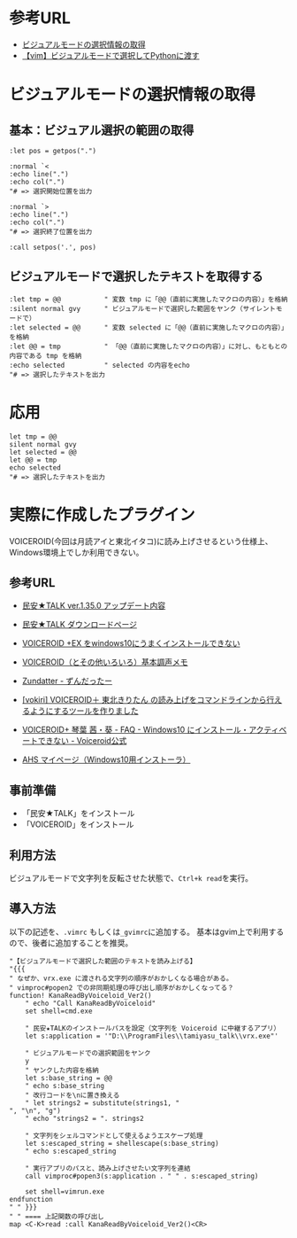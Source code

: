 # 参考URL
- [ビジュアルモードの選択情報の取得 ]( https://nanasi.jp/articles/code/screen/visual.html )
- [【vim】ビジュアルモードで選択してPythonに渡す ]( https://tanakatarou.tech/598/ )



# ビジュアルモードの選択情報の取得

## 基本：ビジュアル選択の範囲の取得
```
:let pos = getpos(".")

:normal `<
:echo line(".")
:echo col(".")
"# => 選択開始位置を出力

:normal `>
:echo line(".")
:echo col(".")
"# => 選択終了位置を出力

:call setpos('.', pos)
```


## ビジュアルモードで選択したテキストを取得する
```
:let tmp = @@           " 変数 tmp に「@@（直前に実施したマクロの内容）」を格納
:silent normal gvy      " ビジュアルモードで選択した範囲をヤンク（サイレントモードで）
:let selected = @@      " 変数 selected に「@@（直前に実施したマクロの内容）」を格納
:let @@ = tmp           " 「@@（直前に実施したマクロの内容）」に対し、もともとの内容である tmp を格納
:echo selected          " selected の内容をecho
"# => 選択したテキストを出力
```

# 応用
```
let tmp = @@
silent normal gvy
let selected = @@
let @@ = tmp
echo selected
"# => 選択したテキストを出力

```


# 実際に作成したプラグイン
VOICEROID(今回は月読アイと東北イタコ)に読み上げさせるという仕様上、Windows環境上でしか利用できない。

## 参考URL
- [民安★TALK ver.1.35.0 アップデート内容]( https://publish-tool.blogspot.com/ )
- [民安★TALK ダウンロードページ]( https://publish-tool.blogspot.com/2012/09/voiceroid-live-gear2ch-niconama-comment.html )
- [VOICEROID +EX をwindows10にうまくインストールできない]( https://ikorin2.hatenablog.jp/entry/2018/04/15/033938 )
- [VOICEROID（とその他いろいろ）基本調声メモ]( https://www.echikara.net/voiceroid/2019-11-02/502/ )
- [Zundatter - ずんだったー]( http://blackstraycat.nobody.jp/zunko/zundatter.html )
- [[vokiri] VOICEROID＋ 東北きりたん の読み上げをコマンドラインから行えるようにするツールを作りました]( https://shu-b10g.blogspot.com/2017/02/vokiri-voiceroid.html )


- [VOICEROID+ 琴葉 茜・葵 - FAQ - Windows10 にインストール・アクティベートできない - Voiceroid公式]( https://www.ah-soft.com/voiceroid/kotonoha_1/#faq )
- [AHS マイページ（Windows10用インストーラ）]( https://www.ah-soft.com/mypage/ )


## 事前準備
- 「民安★TALK」をインストール
- 「VOICEROID」をインストール

## 利用方法
ビジュアルモードで文字列を反転させた状態で、`Ctrl+k read`を実行。

## 導入方法
以下の記述を、`.vimrc` もしくは`_gvimrc`に追加する。
基本はgvim上で利用するので、後者に追加することを推奨。

```
"【ビジュアルモードで選択した範囲のテキストを読み上げる】
"{{{
" なぜか、vrx.exe に渡される文字列の順序がおかしくなる場合がある。
" vimproc#popen2 での非同期処理の呼び出し順序がおかしくなってる？
function! KanaReadByVoiceloid_Ver2()
    " echo "Call KanaReadByVoiceloid"
    set shell=cmd.exe

    " 民安★TALKのインストールパスを設定（文字列を Voiceroid に中継するアプリ）
    let s:application = '"D:\\ProgramFiles\\tamiyasu_talk\\vrx.exe"'

    " ビジュアルモードでの選択範囲をヤンク
    y
    " ヤンクした内容を格納
    let s:base_string = @@
    " echo s:base_string
    " 改行コードを\nに置き換える
    " let strings2 = substitute(strings1, "
", "\n", "g")
    " echo "strings2 = ". strings2

    " 文字列をシェルコマンドとして使えるようエスケープ処理
    let s:escaped_string = shellescape(s:base_string)
    " echo s:escaped_string

    " 実行アプリのパスと、読み上げさせたい文字列を連結
    call vimproc#popen3(s:application . " " . s:escaped_string)

    set shell=vimrun.exe
endfunction
" " }}}
" " ==== 上記関数の呼び出し
map <C-K>read :call KanaReadByVoiceloid_Ver2()<CR>
```

